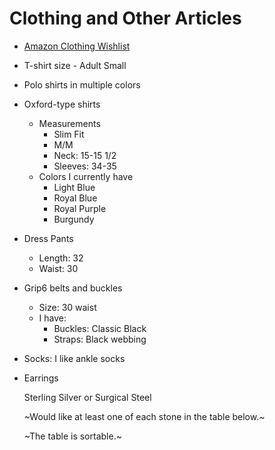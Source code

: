 # Clothing and Other Articles

- [Amazon Clothing Wishlist](https://www.amazon.com/hz/wishlist/dl/invite/fpF2d6T)
- T-shirt size - Adult Small
- Polo shirts in multiple colors
- Oxford-type shirts
  - Measurements
    - Slim Fit
    - M/M
    - Neck: 15-15 1/2
    - Sleeves: 34-35
  - Colors I currently have
    - Light Blue
    - Royal Blue
    - Royal Purple
    - Burgundy
- Dress Pants
  - Length: 32
  - Waist: 30
- Grip6 belts and buckles
  - Size: 30 waist
  - I have:
    - Buckles: Classic Black
    - Straps: Black webbing
- Socks: I like ankle socks
- Earrings
  
  Sterling Silver or Surgical Steel
  
  ~Would like at least one of each stone in the table below.~
  
  ~The table is sortable.~
